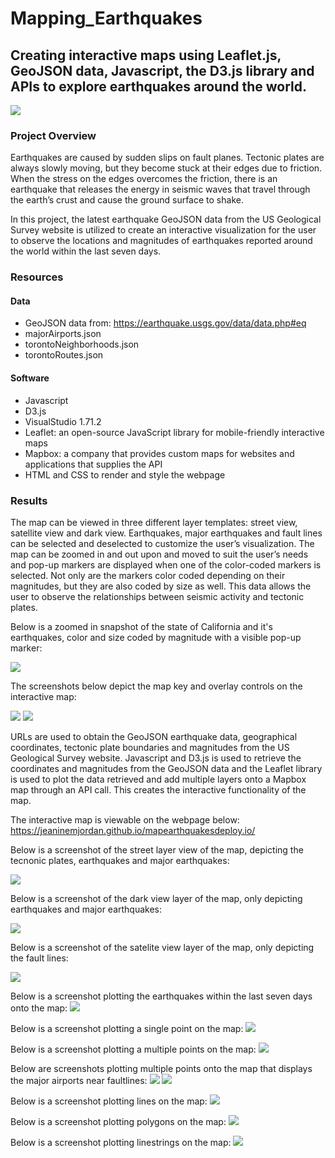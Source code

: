 # Mapping_Earthquakes
 
 ## Creating interactive maps using Leaflet.js, GeoJSON data, Javascript, the D3.js library and APIs to explore earthquakes around the world.
 
 ![](Images/earthquakeheader.jpg)
 
### Project Overview

Earthquakes are caused by sudden slips on fault planes. Tectonic plates are always slowly moving, but they become stuck at their edges due to friction. When the stress on the edges overcomes the friction, there is an earthquake that releases the energy in seismic waves that travel through the earth’s crust and cause the ground surface to shake. 

In this project, the latest earthquake GeoJSON data from the US Geological Survey website is utilized to create an interactive visualization for the user to observe the locations and magnitudes of earthquakes reported around the world within the last seven days. 

### Resources

#### Data

* GeoJSON data from: https://earthquake.usgs.gov/data/data.php#eq
* majorAirports.json
* torontoNeighborhoods.json
* torontoRoutes.json

#### Software

* Javascript
* D3.js 
* VisualStudio 1.71.2
* Leaflet: an open-source JavaScript library for mobile-friendly interactive maps
* Mapbox: a company that provides custom maps for websites and applications that supplies the API
* HTML and CSS to render and style the webpage

### Results

The map can be viewed in three different layer templates: street view, satellite view and dark view. Earthquakes, major earthquakes and fault lines can be selected and deselected to customize the user’s visualization. The map can be zoomed in and out upon and moved to suit the user’s needs and pop-up markers are displayed when one of the color-coded markers is selected. Not only are the markers color coded depending on their magnitudes, but they are also coded by size as well. This data allows the user to observe the relationships between seismic activity and tectonic plates.

Below is a zoomed in snapshot of the state of California and it's earthquakes, color and size coded by magnitude with a visible pop-up marker:

 ![](Images/zoomin.jpg) 
 
The screenshots below depict the map key and overlay controls on the interactive map:

 ![](Images/mapkey.jpg) ![](Images/overlays_controls.jpg) 

URLs are used to obtain the GeoJSON earthquake data, geographical coordinates, tectonic plate boundaries and magnitudes from the US Geological Survey website. Javascript and D3.js is used to retrieve the coordinates and magnitudes from the GeoJSON data and the Leaflet library is used to plot the data retrieved and add multiple layers onto a Mapbox map through an API call. This creates the interactive functionality of the map. 

The interactive map is viewable on the webpage below:
https://jeaninemjordan.github.io/mapearthquakesdeploy.io/

Below is a screenshot of the street layer view of the map, depicting the tecnonic plates, earthquakes and major earthquakes: 

![](Images/streetlayer_all.jpg) 

Below is a screenshot of the dark view layer of the map, only depicting earthquakes and major earthquakes:

![](Images/darkearthquakes.jpg) 

Below is a screenshot of the satelite view layer of the map, only depicting the fault lines:

![](Images/satelitetectonic.jpg) 

 Below is a screenshot plotting the earthquakes within the last seven days onto the map:
 ![](Images/past7days.jpg)
 
 Below is a screenshot plotting a single point on the map:
 ![](Images/mappingsinglepoints.jpg)
 
 Below is a screenshot plotting a multiple points on the map:
 ![](Images/mappingmultiplepoints.jpg)
 
 Below are screenshots plotting multiple points onto the map that displays the major airports near faultlines: 
 ![](Images/airportpoints.jpg)  ![](Images/airportpointszoom.jpg)
 
Below is a screenshot plotting lines on the map:
 ![](Images/mappinglines.jpg)
 
Below is a screenshot plotting polygons on the map:
 ![](Images/polygons.jpg)
 
Below is a screenshot plotting linestrings on the map:
  ![](Images/linestrings.jpg)
 


